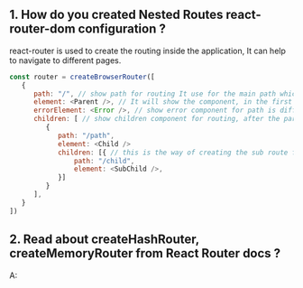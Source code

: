## 1. How do you created Nested Routes react-router-dom configuration ?

react-router is used to create the routing inside the application, It can help to navigate to different pages.

```Javascript
const router = createBrowserRouter([
   {
      path: "/", // show path for routing It use for the main path which means, first route in the nested route.
      element: <Parent />, // It will show the component, in the first nested routes.
      errorElement: <Error />, // show error component for path is different, or is not listed
      children: [ // show children component for routing, after the parent routing
         {
            path: "/path",
            element: <Child />
            children: [{ // this is the way of creating the sub route for configuration.
                path: "/child",
                element: <SubChild />,
            }]
         }
      ],
   }
])
```

## 2. Read about createHashRouter, createMemoryRouter from React Router docs ?

A:
